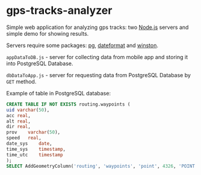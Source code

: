 gps-tracks-analyzer
===================

Simple web application for analyzing gps tracks: two [Node.js](http://nodejs.org/) servers and simple demo for showing results.

Servers require some packages: [pg](https://www.npmjs.org/package/pg), [dateformat](https://www.npmjs.org/package/dateformat) and [winston](https://www.npmjs.org/package/winston).

`appDataToDB.js` - server for collecting data from mobile app and storing it into PostgreSQL Database.

`dbDataToApp.js` - server for requesting data from PostgreSQL Database by `GET` method.

Example of table in PostgreSQL database:
```SQL
CREATE TABLE IF NOT EXISTS routing.waypoints (
uid	varchar(50),
acc	real,
alt	real,
dir	real,
prov	varchar(50),
speed	real,
date_sys	date,
time_sys	timestamp,
time_utc	timestamp
);
SELECT AddGeometryColumn('routing', 'waypoints', 'point', 4326, 'POINT', 2);
```
